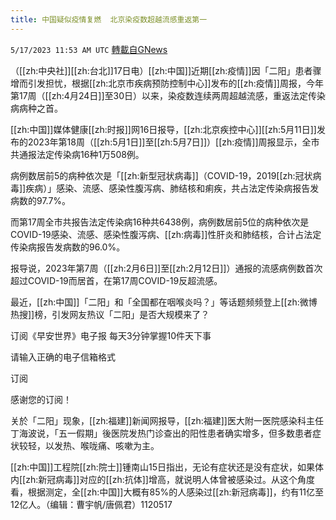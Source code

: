 ```yaml
---
title: 中国疑似疫情复燃  北京染疫数超越流感重返第一
---
```

`5/17/2023 11:53 AM UTC` [轉載自GNews](https://gnews.org/articles/1307352)


（[[zh:中央社]][[zh:台北]]17日电）[[zh:中国]]近期[[zh:疫情]]因「二阳」患者骤增而引发担忧，根据[[zh:北京市疾病预防控制中心]]发布的[[zh:疫情]]周报，今年第17周（[[zh:4月24日]]至30日）以来，染疫数连续两周超越流感，重返法定传染病病种之首。

[[zh:中国]]媒体健康[[zh:时报]]网16日报导，[[zh:北京疾控中心]][[zh:5月11日]]发布的2023年第18周（[[zh:5月1日]]至[[zh:5月7日]]）[[zh:疫情]]周报显示，全市共通报法定传染病16种1万508例。

病例数居前5的病种依次是「[[zh:新型冠状病毒]]（COVID-19，2019[[zh:冠状病毒]]疾病）」感染、流感、感染性腹泻病、肺结核和痢疾，共占法定传染病报告发病数的97.7%。

而第17周全市共报告法定传染病16种共6438例，病例数居前5位的病种依次是COVID-19感染、流感、感染性腹泻病、[[zh:病毒]]性肝炎和肺结核，合计占法定传染病报告发病数的96.0%。

报导说，2023年第7周（[[zh:2月6日]]至[[zh:2月12日]]）通报的流感病例数首次超过COVID-19而居首，在第17周COVID-19反超流感。

最近，[[zh:中国]]「二阳」和「全国都在咽喉炎吗？」等话题频频登上[[zh:微博热搜]]榜，引发网友热议「二阳」是否大规模来了？

订阅《早安世界》电子报 每天3分钟掌握10件天下事

请输入正确的电子信箱格式

订阅

感谢您的订阅！

关於「二阳」现象，[[zh:福建]]新闻网报导，[[zh:福建]]医大附一医院感染科主任丁海波说，「五一假期」後医院发热门诊查出的阳性患者确实增多，但多数患者症状较轻，以发热、喉咙痛、咳嗽为主。

[[zh:中国]]工程院[[zh:院士]]锺南山15日指出，无论有症状还是没有症状，如果体内[[zh:新冠病毒]]对应的[[zh:抗体]]增高，就说明人体曾被感染过。从这个角度看，根据测定，全[[zh:中国]]大概有85%的人感染过[[zh:新冠病毒]]，约有11亿至12亿人。（编辑：曹宇帆/唐佩君）1120517

